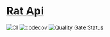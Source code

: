 # [Rat Api](https://github.com/throw-if-null/rat/blob/branch-0/Rat/documentation/api/rat-api.md)
[![CI](https://github.com/throw-if-null/rat.api/actions/workflows/ci.yml/badge.svg)](https://github.com/throw-if-null/rat.api/actions/workflows/ci.yml) 
[![codecov](https://codecov.io/gh/throw-if-null/rat.api/branch/branch0/graph/badge.svg?token=Z2TE0GXUH6)](https://codecov.io/gh/throw-if-null/rat.api) 
[![Quality Gate Status](https://sonarcloud.io/api/project_badges/measure?project=throw-if-null_rat.api&metric=alert_status)](https://sonarcloud.io/dashboard?id=throw-if-null_rat.api)
